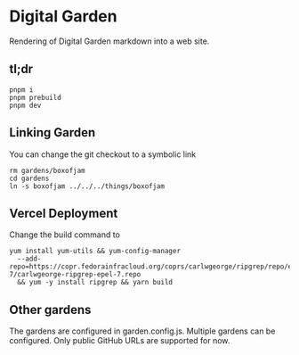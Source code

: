 # Digital Garden

Rendering of Digital Garden markdown into a web site.

## tl;dr

    pnpm i
    pnpm prebuild
    pnpm dev

## Linking Garden

You can change the git checkout to a symbolic link

    rm gardens/boxofjam
    cd gardens
    ln -s boxofjam ../../../things/boxofjam

## Vercel Deployment

Change the build command to

    yum install yum-utils && yum-config-manager
      --add-repo=https://copr.fedorainfracloud.org/coprs/carlwgeorge/ripgrep/repo/epel-7/carlwgeorge-ripgrep-epel-7.repo
      && yum -y install ripgrep && yarn build

## Other gardens

The gardens are configured in garden.config.js. Multiple gardens can be
configured. Only public GitHub URLs are supported for now.
